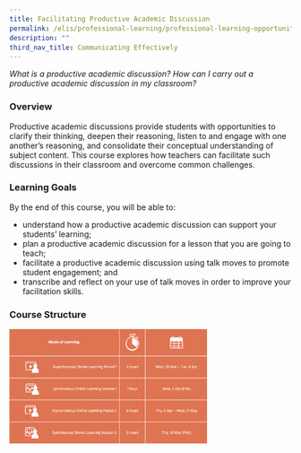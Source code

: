 ```yaml
---
title: Facilitating Productive Academic Discussion
permalink: /elis/professional-learning/professional-learning-opportunities/facilitating-academic-discussion/
description: ""
third_nav_title: Communicating Effectively
---
```

<em>What is a productive academic discussion? How can I carry out a productive academic discussion in my classroom?</em>

### Overview

Productive academic discussions provide students with opportunities to clarify their thinking, deepen their reasoning, listen to and engage with one another’s reasoning, and consolidate their conceptual understanding of subject content. This course explores how teachers can facilitate such discussions in their classroom and overcome common challenges.

### Learning Goals

By the end of this course, you will be able to:

*   understand how a productive academic discussion can support your students’ learning;
*   plan a productive academic discussion for a lesson that you are going to teach;
*   facilitate a productive academic discussion using talk moves to promote student engagement; and
*   transcribe and reflect on your use of talk moves in order to improve your facilitation skills.

### Course Structure

<img src="/images/course%20structure%202.png" 
     style="width:70%">
